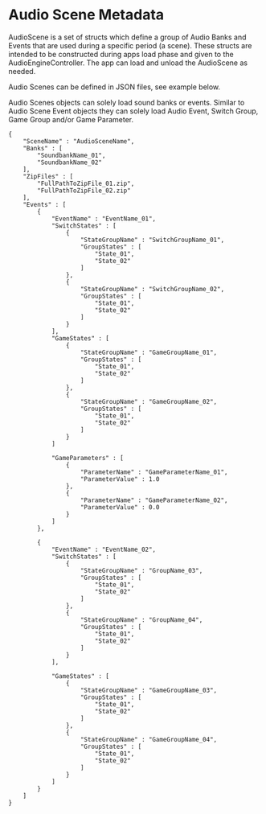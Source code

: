 # Audio Scene Metadata

AudioScene is a set of structs which define a group of Audio Banks and Events that are used during a specific period (a scene). These structs are intended to be constructed during apps load phase and given to the AudioEngineController. The app can load and unload the AudioScene as needed.

Audio Scenes can be defined in JSON files, see example below.

Audio Scenes objects can solely load sound banks or events. Similar to Audio Scene Event objects they can solely load Audio Event, Switch Group, Game Group and/or Game Parameter.


```
{
	"SceneName" : "AudioSceneName",
	"Banks" : [
		"SoundbankName_01",
		"SoundbankName_02"
	],
	"ZipFiles" : [
		"FullPathToZipFile_01.zip",
		"FullPathToZipFile_02.zip"
	],
	"Events" : [
		{
			"EventName" : "EventName_01",
			"SwitchStates" : [
				{
					"StateGroupName" : "SwitchGroupName_01",
					"GroupStates" : [
						"State_01",
						"State_02"
					]
				},
				{
					"StateGroupName" : "SwitchGroupName_02",
					"GroupStates" : [
						"State_01",
						"State_02"
					]
				}
			],
			"GameStates" : [
				{
					"StateGroupName" : "GameGroupName_01",
					"GroupStates" : [
						"State_01",
						"State_02"
					]
				},
				{
					"StateGroupName" : "GameGroupName_02",
					"GroupStates" : [
						"State_01",
						"State_02"
					]
				}
			]

			"GameParameters" : [
				{
					"ParameterName" : "GameParameterName_01",
					"ParameterValue" : 1.0
				},
				{
					"ParameterName" : "GameParameterName_02",
					"ParameterValue" : 0.0
				}
			]
		},

		{
			"EventName" : "EventName_02",
			"SwitchStates" : [
				{
					"StateGroupName" : "GroupName_03",
					"GroupStates" : [
						"State_01",
						"State_02"
					]
				},
				{
					"StateGroupName" : "GroupName_04",
					"GroupStates" : [
						"State_01",
						"State_02"
					]
				}
			],

			"GameStates" : [
				{
					"StateGroupName" : "GameGroupName_03",
					"GroupStates" : [
						"State_01",
						"State_02"
					]
				},
				{
					"StateGroupName" : "GameGroupName_04",
					"GroupStates" : [
						"State_01",
						"State_02"
					]
				}
			]
		}
	]
}
```